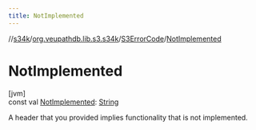 ```yaml
---
title: NotImplemented
---
```

//[s34k](../../../index.html)/[org.veupathdb.lib.s3.s34k](../index.html)/[S3ErrorCode](index.html)/[NotImplemented](-not-implemented.html)



# NotImplemented



[jvm]\
const val [NotImplemented](-not-implemented.html): [String](https://kotlinlang.org/api/latest/jvm/stdlib/kotlin/-string/index.html)



A header that you provided implies functionality that is not implemented.




